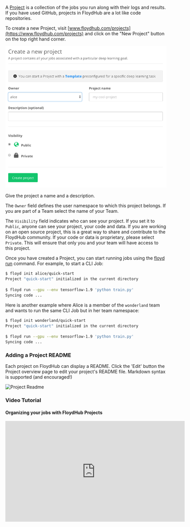 A [Project]() is a collection of the jobs you run along with their logs and
results. If you have used GitHub, projects in FloydHub are a lot like code
repositories.

To create a new Project, visit [www.floydhub.com/projects](https://www.floydhub.com/projects) and click on the "New Project" button on the top right hand corner.

![Create new project](../../img/create_project/create_project.png)

Give the project a name and a description.

The `Owner` field defines the user namespace to which this project belongs. If you are part of a Team select the name of your Team.

The `Visibility` field indicates who can see your project. If you set it to `Public`, anyone can see your project, your code and data. If you are working on an open source project, this is a great way to share and contribute to the FloydHub community. If your code or data is proprietary, please select `Private`. This will ensure that only you and your team will have access to this project.

Once you have created a Project, you can start running jobs using the [floyd run](../../commands/run) command. For example, to start a CLI Job:

```bash
$ floyd init alice/quick-start
Project "quick-start" initialized in the current directory

$ floyd run --gpu --env tensorflow-1.9 'python train.py'
Syncing code ...
```

Here is another example where Alice is a member of the `wonderland` team and wants to run the same CLI Job but in her team namespace:

```bash
$ floyd init wonderland/quick-start
Project "quick-start" initialized in the current directory

$ floyd run --gpu --env tensorflow-1.9 'python train.py'
Syncing code ...
```

### Adding a Project README

Each project on FloydHub can display a README. Click the 'Edit' button the Project overview page to edit your project's README file. Markdown syntax is supported (and encouraged!)

![Project Readme](../../img/readmegif.gif)

### Video Tutorial
#### Organizing your jobs with FloydHub Projects

<iframe width="560" height="315" src="https://www.youtube.com/embed/NTGIQ2iU_tc?rel=0" frameborder="0" gesture="media" allow="encrypted-media" allowfullscreen></iframe>
